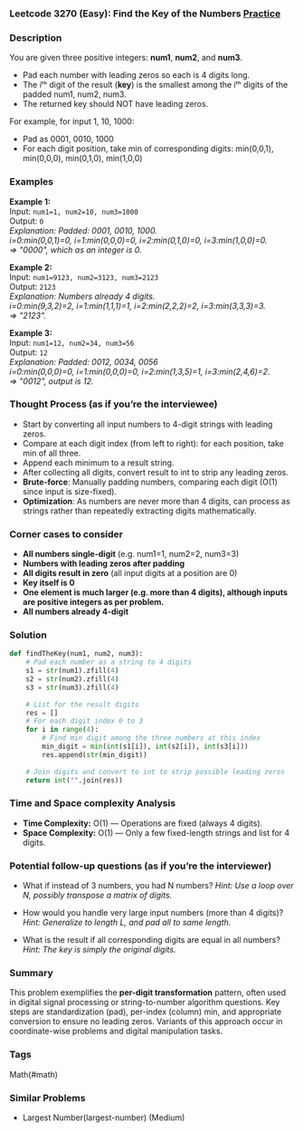 ### Leetcode 3270 (Easy): Find the Key of the Numbers [Practice](https://leetcode.com/problems/find-the-key-of-the-numbers)

### Description  
You are given three positive integers: **num1**, **num2**, and **num3**.  
- Pad each number with leading zeros so each is 4 digits long.  
- The iᵗʰ digit of the result (**key**) is the smallest among the iᵗʰ digits of the padded num1, num2, num3.  
- The returned key should NOT have leading zeros.

For example, for input 1, 10, 1000:  
- Pad as 0001, 0010, 1000  
- For each digit position, take min of corresponding digits: min(0,0,1), min(0,0,0), min(0,1,0), min(1,0,0)

### Examples  

**Example 1:**  
Input: `num1=1, num2=10, num3=1000`  
Output: `0`  
*Explanation: Padded: 0001, 0010, 1000.  
i=0:min(0,0,1)=0, i=1:min(0,0,0)=0, i=2:min(0,1,0)=0, i=3:min(1,0,0)=0.  
=> "0000", which as an integer is 0.*

**Example 2:**  
Input: `num1=9123, num2=3123, num3=2123`  
Output: `2123`  
*Explanation: Numbers already 4 digits.  
i=0:min(9,3,2)=2, i=1:min(1,1,1)=1, i=2:min(2,2,2)=2, i=3:min(3,3,3)=3.  
=> "2123".*

**Example 3:**  
Input: `num1=12, num2=34, num3=56`  
Output: `12`  
*Explanation: Padded: 0012, 0034, 0056  
i=0:min(0,0,0)=0, i=1:min(0,0,0)=0, i=2:min(1,3,5)=1, i=3:min(2,4,6)=2.  
=> "0012", output is 12.*

### Thought Process (as if you’re the interviewee)  
- Start by converting all input numbers to 4-digit strings with leading zeros.
- Compare at each digit index (from left to right): for each position, take min of all three.
- Append each minimum to a result string.
- After collecting all digits, convert result to int to strip any leading zeros.
- **Brute-force**: Manually padding numbers, comparing each digit (O(1) since input is size-fixed).
- **Optimization**: As numbers are never more than 4 digits, can process as strings rather than repeatedly extracting digits mathematically.

### Corner cases to consider  
- **All numbers single-digit** (e.g. num1=1, num2=2, num3=3)
- **Numbers with leading zeros after padding**  
- **All digits result in zero** (all input digits at a position are 0)
- **Key itself is 0**  
- **One element is much larger (e.g. more than 4 digits), although inputs are positive integers as per problem.**  
- **All numbers already 4-digit**

### Solution

```python
def findTheKey(num1, num2, num3):
    # Pad each number as a string to 4 digits
    s1 = str(num1).zfill(4)
    s2 = str(num2).zfill(4)
    s3 = str(num3).zfill(4)
    
    # List for the result digits
    res = []
    # For each digit index 0 to 3
    for i in range(4):
        # Find min digit among the three numbers at this index
        min_digit = min(int(s1[i]), int(s2[i]), int(s3[i]))
        res.append(str(min_digit))
    
    # Join digits and convert to int to strip possible leading zeros
    return int("".join(res))
```

### Time and Space complexity Analysis  

- **Time Complexity:** O(1) — Operations are fixed (always 4 digits).
- **Space Complexity:** O(1) — Only a few fixed-length strings and list for 4 digits.

### Potential follow-up questions (as if you’re the interviewer)  

- What if instead of 3 numbers, you had N numbers?
  *Hint: Use a loop over N, possibly transpose a matrix of digits.*

- How would you handle very large input numbers (more than 4 digits)?
  *Hint: Generalize to length L, and pad all to same length.*

- What is the result if all corresponding digits are equal in all numbers?
  *Hint: The key is simply the original digits.*

### Summary
This problem exemplifies the **per-digit transformation** pattern, often used in digital signal processing or string-to-number algorithm questions. Key steps are standardization (pad), per-index (column) min, and appropriate conversion to ensure no leading zeros. Variants of this approach occur in coordinate-wise problems and digital manipulation tasks.

### Tags
Math(#math)

### Similar Problems
- Largest Number(largest-number) (Medium)
